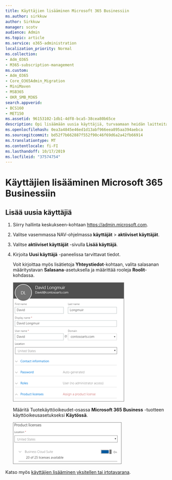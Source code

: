 ```yaml
---
title: Käyttäjien lisääminen Microsoft 365 Businessiin
ms.author: sirkkuw
author: Sirkkuw
manager: scotv
audience: Admin
ms.topic: article
ms.service: o365-administration
localization_priority: Normal
ms.collection:
- Adm_O365
- M365-subscription-management
ms.custom:
- Adm_O365
- Core_O365Admin_Migration
- MiniMaven
- MSB365
- OKR_SMB_M365
search.appverid:
- BCS160
- MET150
ms.assetid: 96153102-1db1-4df8-bca5-38cea80b65ce
description: Opi lisäämään uusia käyttäjiä, turvaamaan heidän laitteitaan ja määrittämään rooleja Microsoft 365 Businessissa.
ms.openlocfilehash: 0ea3a4845e46ed1d13abf966eea895aa394aebca
ms.sourcegitcommit: bd52f7b662887f552f90c46f69d6a2a42fb66914
ms.translationtype: MT
ms.contentlocale: fi-FI
ms.lasthandoff: 10/17/2019
ms.locfileid: "37574754"
---
```

# <a name="add-additional-users-to-microsoft-365-business"></a>Käyttäjien lisääminen Microsoft 365 Businessiin

## <a name="add-new-users"></a>Lisää uusia käyttäjiä

1. Siirry hallinta keskukseen-kohtaan <a href="https://go.microsoft.com/fwlink/p/?linkid=837890" target="_blank">https://admin.microsoft.com</a>. 
2. Valitse vasemmassa NAV-ohjelmassa **käyttäjät** \> **aktiiviset käyttäjät**.
1. Valitse **aktiiviset käyttäjät** -sivulla **Lisää käyttäjä**.
 4. Kirjoita **Uusi käyttäjä** -paneelissa tarvittavat tiedot. 
  
    Voit kirjoittaa myös lisätietoja **Yhteystiedot**-kohtaan, valita salasanan määritystavan **Salasana**-asetuksella ja määrittää rooleja **Roolit**-kohdassa.
      
    ![Enter user information in the New user card](media/f04d39ca-48be-4868-8330-8552a4754c8b.png)
      
    Määritä Tuotekäyttöoikeudet-osassa **Microsoft 365 Business** -tuotteen käyttöoikeusasetukseksi **Käytössä**.
      
    ![Set the license setting to On position](media/7404f7f7-93bc-44a3-9ffb-4208b5b17402.png)
  
Katso myös [käyttäjien lisääminen yksitellen tai irtotavarana](https://docs.microsoft.com/office365/admin/add-users/add-users).
  
